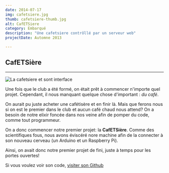 ```yaml
---
date: 2014-07-17
img: cafetsiere.jpg
thumb: cafetsiere-thumb.jpg
alt: CafETSiere
category: Embarqué
description: "Une cafetsiere contrôllé par un serveur web"
projectDate: Automne 2013

---
```


## CafETSière

---

![La cafetsiere et sont interface]({{site.baseurl}}/img/portfolio/cafetsiere.jpg)

Une fois que le club a été formé, on était prêt à commencer n'importe quel projet.
Cependant, il nous manquant quelque chose d'important : _du café_.

On aurait pu juste acheter une cafétisère et en finir là. Mais que ferons nous si on est le premier dans le club et aucun café chaud nous attend?
On a besoin de notre elixir foncée dans nos veine afin de pomper du code, comme tout programmeur.

On a donc commencer notre premier projet: la **CafETSière**. Comme des scientifiques fous, nous avons éviscéré nore machine afin de la connecter à son nouveau cerveau (un Arduino et un Raspberry Pi).

Ainsi, on avait donc notre premier projet de fini, juste à temps pour les portes ouvertes!

Si vous voulez voir son code, [visiter son Github <i class="fa fa-github"></i>](https://github.com/ClubCedille/cafetsiere)